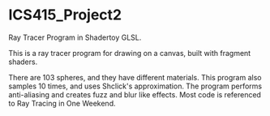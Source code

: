 # ICS415_Project2
Ray Tracer Program in Shadertoy GLSL.

This is a ray tracer program for drawing on a canvas, built with fragment shaders.

There are 103 spheres, and they have different materials. This program also samples 10 times, and uses Shclick's approximation. The program performs anti-aliasing and creates fuzz and blur like effects. Most code is referenced to Ray Tracing in One Weekend.

